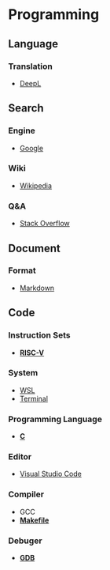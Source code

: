 # Programming

## Language
### Translation
* [DeepL](https://www.deepl.com/)


## Search
### Engine
* [Google](https://www.google.com/)

### Wiki
* [Wikipedia](https://en.wikipedia.org/)

### Q&A
* [Stack Overflow](https://stackoverflow.co/)


## Document
### Format
* [Markdown](https://daringfireball.net/projects/markdown/)


## Code
### Instruction Sets
* **[RISC-V](./my_docs/risc-v/README.html)**

### System
* [WSL](https://learn.microsoft.com/en-us/windows/wsl/)
* [Terminal](./my_docs/terminal/README.html)

### Programming Language
* **[C](./my_docs/c/README.html)**

### Editor
* [Visual Studio Code](https://code.visualstudio.com/)

### Compiler
* GCC
* **[Makefile](./my_docs/makefile/README.html)**

### Debuger
* **[GDB](./my_docs/gdb/README.html)**